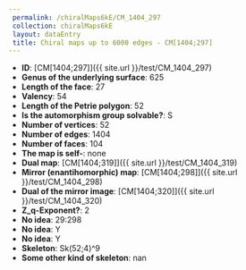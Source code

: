 ```yaml
--- 
 permalink: /chiralMaps6kE/CM_1404_297 
 collection: chiralMaps6kE
 layout: dataEntry
 title: Chiral maps up to 6000 edges - CM[1404;297]
---
```


- **ID**: [CM[1404;297]]({{ site.url }}/test/CM_1404_297)
- **Genus of the underlying surface**: 625
- **Length of the face**: 27
- **Valency**: 54
- **Length of the Petrie polygon**: 52
- **Is the automorphism group solvable?**: S
- **Number of vertices**: 52
- **Number of edges**: 1404
- **Number of faces**: 104
- **The map is self-**: none
- **Dual map**: [CM[1404;319]]({{ site.url }}/test/CM_1404_319)
- **Mirror (enantihomorphic) map**: [CM[1404;298]]({{ site.url }}/test/CM_1404_298)
- **Dual of the mirror image**: [CM[1404;320]]({{ site.url }}/test/CM_1404_320)
- **Z_q-Exponent?**: 2
- **No idea**:  29:298
- **No idea**: Y
- **No idea**: Y
- **Skeleton**: Sk(52;4)^9
- **Some other kind of skeleton**: nan
